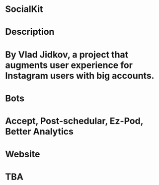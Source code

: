 # SocialKit

# Description
# By Vlad Jidkov, a project that augments user experience for Instagram users with big accounts.

# Bots
# Accept, Post-schedular, Ez-Pod, Better Analytics

# Website
# TBA

